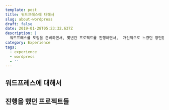 ```yaml
---
template: post
title: 워드프레스에 대해서
slug: about-wordpress
draft: false
date: 2019-01-28T05:23:32.637Z
description: |
  워드프레스를 도입을 준비하면서, 몇년간 프로젝트를 진행하면서,  개인적으로 느겼던 장단점에 대해서 이야기해보고자 한다.
category: Experience
tags:
  - experience
  - wordpress
  - ''
---
```

## 워드프레스에 대해서

## 진행을 했던 프로젝트들

